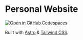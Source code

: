 # Personal Website

[![Open in GitHub Codespaces](https://github.com/codespaces/badge.svg)](https://codespaces.new/yuriihabrusiev/yuriihabrusiev.github.io?devcontainer_path=.devcontainer/basics/devcontainer.json)

Built with [Astro](https://astro.build) & [Tailwind CSS](https://tailwindcss.com).
